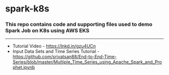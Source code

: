 # spark-k8s
### This repo contains code and supporting files used to demo Spark Job on K8s using AWS EKS
---
- Tutorial Video - https://lnkd.in/gzu4UCn
- Input Data Sets and Time Series Tutorial - https://github.com/srivatsan88/End-to-End-Time-Series/blob/master/Multiple_Time_Series_using_Apache_Spark_and_Prophet.ipynb 
